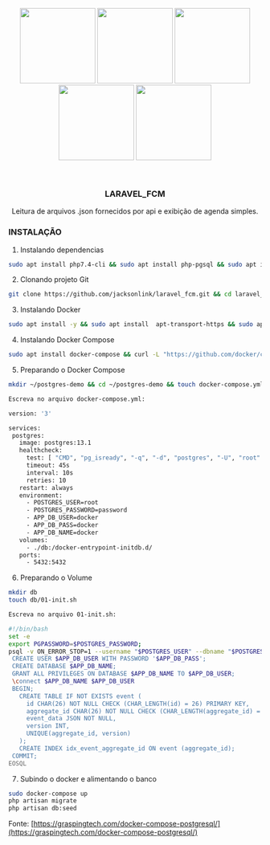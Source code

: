 <p align="center">
    <a href="https://getbootstrap.com/"><img src="https://www.docker.com/sites/default/files/d8/styles/role_icon/public/2019-07/Moby-logo.png?itok=sYH_JEaJ" height="150"></a>
    <a href="https://getbootstrap.com/"><img src="https://getbootstrap.com/docs/5.0/assets/brand/bootstrap-logo-shadow.png" height="150"></a>
    <a href="https://laravel.com" target="_blank"><img src="https://raw.githubusercontent.com/laravel/art/master/logo-lockup/5%20SVG/2%20CMYK/1%20Full%20Color/laravel-logolockup-cmyk-red.svg" height="150"></a>
    <a href="https://fullcalendar.io/" target="_blank"><img src="https://avatars.githubusercontent.com/u/13825204?s=200&v=4.svg" height="150"></a>
    <a href="https://www.postgresql.org/" target="_blank"><img src="https://upload.wikimedia.org/wikipedia/commons/2/29/Postgresql_elephant.svg" height="150"></a>
   
</p>

<!-- PROJECT LOGO -->
<br />
<p align="center">

  <h3 align="center">LARAVEL_FCM</h3>

  <p align="center">
    Leitura de arquivos .json fornecidos por api e exibição de agenda simples.
  </p>
</p>

### INSTALAÇÃO

1. Instalando dependencias
 ```sh
sudo apt install php7.4-cli && sudo apt install php-pgsql && sudo apt install composer && sudo apt install curl && sudo apt-get install php-xml
 ```
2. Clonando projeto Git
 ```sh
git clone https://github.com/jacksonlink/laravel_fcm.git && cd laravel_fcm && composer install
 ```
3. Instalando Docker
 ```sh
sudo apt install -y && sudo apt install  apt-transport-https && sudo apt install ca-certificates && sudo apt install curl && sudo apt install software-properties-common && sudo apt install gnupg-agent && curl -fsSL https://download.docker.com/linux/ubuntu/gpg | sudo apt-key add - && sudo add-apt-repository "deb [arch=amd64] https://download.docker.com/linux/ubuntu $(lsb_release -cs) stable"
 ```
4. Instalando Docker Compose
 ```sh
sudo apt install docker-compose && curl -L "https://github.com/docker/compose/releases/download/1.27.4/docker-compose-$(uname -s)-$(uname -m)" -o /tmp/docker-compose && chmod +x /tmp/docker-compose && sudo mv /tmp/docker-compose /usr/local/bin/docker-compose
 ```
5. Preparando o Docker Compose
 ```sh
mkdir ~/postgres-demo && cd ~/postgres-demo && touch docker-compose.yml

Escreva no arquivo docker-compose.yml:

version: '3'

services:
  postgres:
    image: postgres:13.1
    healthcheck:
      test: [ "CMD", "pg_isready", "-q", "-d", "postgres", "-U", "root" ]
      timeout: 45s
      interval: 10s
      retries: 10
    restart: always
    environment:
      - POSTGRES_USER=root
      - POSTGRES_PASSWORD=password
      - APP_DB_USER=docker
      - APP_DB_PASS=docker
      - APP_DB_NAME=docker
    volumes:
      - ./db:/docker-entrypoint-initdb.d/
    ports:
      - 5432:5432
 ```
6. Preparando o Volume
 ```sh
mkdir db
touch db/01-init.sh

Escreva no arquivo 01-init.sh:

#!/bin/bash
set -e
export PGPASSWORD=$POSTGRES_PASSWORD;
psql -v ON_ERROR_STOP=1 --username "$POSTGRES_USER" --dbname "$POSTGRES_DB" <<-EOSQL
  CREATE USER $APP_DB_USER WITH PASSWORD '$APP_DB_PASS';
  CREATE DATABASE $APP_DB_NAME;
  GRANT ALL PRIVILEGES ON DATABASE $APP_DB_NAME TO $APP_DB_USER;
  \connect $APP_DB_NAME $APP_DB_USER
  BEGIN;
    CREATE TABLE IF NOT EXISTS event (
      id CHAR(26) NOT NULL CHECK (CHAR_LENGTH(id) = 26) PRIMARY KEY,
      aggregate_id CHAR(26) NOT NULL CHECK (CHAR_LENGTH(aggregate_id) = 26),
      event_data JSON NOT NULL,
      version INT,
      UNIQUE(aggregate_id, version)
    );
    CREATE INDEX idx_event_aggregate_id ON event (aggregate_id);
  COMMIT;
EOSQL
  ```
7. Subindo o docker e alimentando o banco
 ```sh
sudo docker-compose up
php artisan migrate
php artisan db:seed
 ```
Fonte: [https://graspingtech.com/docker-compose-postgresql/](https://graspingtech.com/docker-compose-postgresql/)
